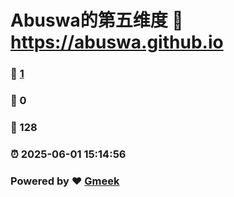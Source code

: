 # Abuswa的第五维度 :link: https://abuswa.github.io 
### :page_facing_up: [1](https://abuswa.github.io/tag.html) 
### :speech_balloon: 0 
### :hibiscus: 128 
### :alarm_clock: 2025-06-01 15:14:56 
### Powered by :heart: [Gmeek](https://github.com/Meekdai/Gmeek)
